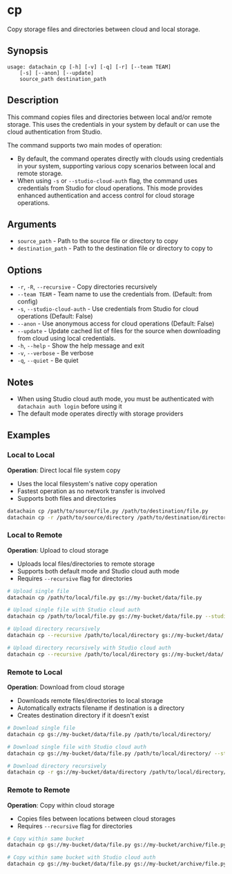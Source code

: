 # cp

Copy storage files and directories between cloud and local storage.

## Synopsis

```usage
usage: datachain cp [-h] [-v] [-q] [-r] [--team TEAM]
    [-s] [--anon] [--update]
    source_path destination_path
```

## Description

This command copies files and directories between local and/or remote storage. This uses the credentials in your system by default or can use the cloud authentication from Studio.

The command supports two main modes of operation:

- By default, the command operates directly with clouds using credentials in your system, supporting various copy scenarios between local and remote storage.
- When using `-s` or `--studio-cloud-auth` flag, the command uses credentials from Studio for cloud operations. This mode provides enhanced authentication and access control for cloud storage operations.


## Arguments

* `source_path` - Path to the source file or directory to copy
* `destination_path` - Path to the destination file or directory to copy to

## Options

* `-r`, `-R`, `--recursive` - Copy directories recursively
* `--team TEAM` - Team name to use the credentials from. (Default: from config)
* `-s`, `--studio-cloud-auth` - Use credentials from Studio for cloud operations (Default: False)
* `--anon` -  Use anonymous access for cloud operations (Default: False)
* `--update` - Update cached list of files for the source when downloading from cloud using local credentials.
* `-h`, `--help` - Show the help message and exit
* `-v`, `--verbose` - Be verbose
* `-q`, `--quiet` - Be quiet


## Notes
* When using Studio cloud auth mode, you must be authenticated with `datachain auth login` before using it
* The default mode operates directly with storage providers


## Examples
### Local to Local

**Operation**: Direct local file system copy
- Uses the local filesystem's native copy operation
- Fastest operation as no network transfer is involved
- Supports both files and directories

```bash
datachain cp /path/to/source/file.py /path/to/destination/file.py
datachain cp -r /path/to/source/directory /path/to/destination/directory
```

### Local to Remote

**Operation**: Upload to cloud storage
- Uploads local files/directories to remote storage
- Supports both default mode and Studio cloud auth mode
- Requires `--recursive` flag for directories

```bash
# Upload single file
datachain cp /path/to/local/file.py gs://my-bucket/data/file.py

# Upload single file with Studio cloud auth
datachain cp /path/to/local/file.py gs://my-bucket/data/file.py --studio-cloud-auth

# Upload directory recursively
datachain cp --recursive /path/to/local/directory gs://my-bucket/data/

# Upload directory recursively with Studio cloud auth
datachain cp --recursive /path/to/local/directory gs://my-bucket/data/ --studio-cloud-auth
```

### Remote to Local

**Operation**: Download from cloud storage
- Downloads remote files/directories to local storage
- Automatically extracts filename if destination is a directory
- Creates destination directory if it doesn't exist

```bash
# Download single file
datachain cp gs://my-bucket/data/file.py /path/to/local/directory/

# Download single file with Studio cloud auth
datachain cp gs://my-bucket/data/file.py /path/to/local/directory/ --studio-cloud-auth

# Download directory recursively
datachain cp -r gs://my-bucket/data/directory /path/to/local/directory/
```

### Remote to Remote

**Operation**: Copy within cloud storage
- Copies files between locations between cloud storages
- Requires `--recursive` flag for directories

```bash
# Copy within same bucket
datachain cp gs://my-bucket/data/file.py gs://my-bucket/archive/file.py

# Copy within same bucket with Studio cloud auth
datachain cp gs://my-bucket/data/file.py gs://my-bucket/archive/file.py --studio-cloud-auth
```
